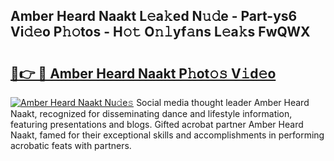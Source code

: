 ## Amber Heard Naakt L𝚎a𝚔ed N𝚞𝚍e - Part-ys6 Vi𝚍𝚎o P𝚑𝚘tos - H𝚘𝚝 O𝚗𝚕yf𝚊ns L𝚎a𝚔s FwQWX

# <h2><a href="http://kf6yd2.oniu.top/?m=Amber+Heard+Naakt">🔗👉 🔴 Amber Heard Naakt P𝚑ot𝚘𝚜 V𝚒d𝚎o</a></h2>

[![Amber Heard Naakt Nu𝚍e𝚜](https://i.imgur.com/0qMVB7G.gif)](http://kf6yd2.oniu.top/?m=Amber+Heard+Naakt)
Social media thought leader Amber Heard Naakt, recognized for disseminating dance and lifestyle information, featuring presentations and blogs. Gifted acrobat partner Amber Heard Naakt, famed for their exceptional skills and accomplishments in performing acrobatic feats with partners.  
